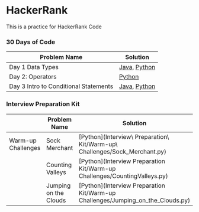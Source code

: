 # HackerRank
This is a practice for HackerRank Code

### 30 Days of Code

| Problem Name | Solution |
| --- | --- |
| Day 1 Data Types |  [Java](30_Day_Challenge/Day1.java), [Python](30_Day_Challenge/Day1.py)  |
| Day 2: Operators |  [Python](30_Day_Challenge/Day2_Operators.py)  |
| Day 3 Intro to Conditional Statements |  [Java](30_Day_Challenge/Day3_if.java), [Python](30_Day_Challenge/Day3_if.py)  |


### Interview Preparation Kit

|| Problem Name | Solution |
| --- | --- | --- |
|Warm-up Challenges| Sock Merchant |  [Python](Interview\ Preparation\ Kit/Warm-up\ Challenges/Sock_Merchant.py)  |
|| Counting Valleys |  [Python](Interview Preparation Kit/Warm-up Challenges/CountingValleys.py)  |
|| Jumping on the Clouds |  [Python](Interview Preparation Kit/Warm-up Challenges/Jumping_on_the_Clouds.py)  |
